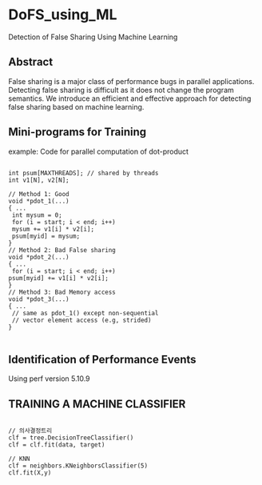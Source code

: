 # DoFS_using_ML
Detection of False Sharing Using Machine Learning 

## Abstract
False sharing is a major class of performance bugs in parallel
applications. Detecting false sharing is difficult as it does not
change the program semantics. We introduce an efficient and
effective approach for detecting false sharing based on machine
learning. 

## Mini-programs for Training 
example: Code for parallel computation of dot-product 
<pre>
<code>
int psum[MAXTHREADS]; // shared by threads
int v1[N], v2[N];

// Method 1: Good
void *pdot_1(...) 
{ ...
 int mysum = 0;
 for (i = start; i < end; i++)
 mysum += v1[i] * v2[i];
 psum[myid] = mysum;
}
// Method 2: Bad False sharing
void *pdot_2(...) 
{ ... 
 for (i = start; i < end; i++)
psum[myid] += v1[i] * v2[i];
}
// Method 3: Bad Memory access
void *pdot_3(...) 
{ ... 
 // same as pdot_1() except non-sequential
 // vector element access (e.g, strided)
}
</code>
</pre>

## Identification of Performance Events
Using perf version 5.10.9

## TRAINING A MACHINE CLASSIFIER
<pre>
<code>
// 의사결정트리
clf = tree.DecisionTreeClassifier()
clf = clf.fit(data, target)

// KNN
clf = neighbors.KNeighborsClassifier(5)
clf.fit(X,y)
</code>
</pre>

